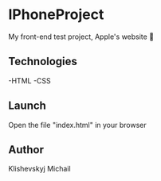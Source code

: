 # IPhoneProject
My front-end test project, Apple's website 💾

## Technologies
-HTML
-CSS
## Launch
Open the file "index.html" in your browser

## Author
Klishevskyj Michail
